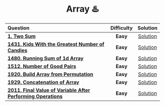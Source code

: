 <div align ="center">
  
  # Array ♨️
  
  | Question |Difficulty| Solution |
  | :------- | :------: | :------: |
  | [**1. Two Sum**](https://leetcode.com/problems/two-sum/) |**Easy**| [Solution](https://git.io/JPrPL)|
  | [**1431. Kids With the Greatest Number of Candies**](https://leetcode.com/problems/kids-with-the-greatest-number-of-candies/) | **Easy** | [Solution](https://git.io/JP7To)
  | [**1480. Running Sum of 1d Array**](https://leetcode.com/problems/running-sum-of-1d-array/) | **Easy** | [Solution](https://git.io/JPQoP) |
  | [**1512. Number of Good Pairs**](https://leetcode.com/problems/number-of-good-pairs/) | **Easy** | [Solution](https://git.io/JPdjw) |
  | [**1920. Build Array from Permutation**](https://leetcode.com/problems/build-array-from-permutation/) | **Easy** |[Solution](https://git.io/JPyMN)
  | [**1929. Concatenation of Array**](https://leetcode.com/problems/concatenation-of-array/) | **Easy** | [Solution](https://git.io/JPHKo)
  | [**2011. Final Value of Variable After Performing Operations**](https://leetcode.com/problems/final-value-of-variable-after-performing-operations/) | **Easy** | [Solution](https://git.io/JPQRs)|
  
</div>
  
